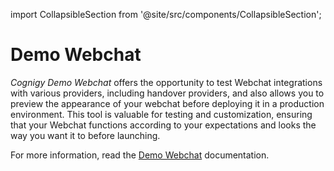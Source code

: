 import CollapsibleSection from '@site/src/components/CollapsibleSection';

# Demo Webchat

_Cognigy Demo Webchat_ offers the opportunity to test Webchat integrations with various providers, including handover providers, and also allows you to preview the appearance of your webchat before deploying it in a production environment. This tool is valuable for testing and customization, ensuring that your Webchat functions according to your expectations and looks the way you want it to before launching.

For more information, read the [Demo Webchat](../../webchat/demo.md) documentation.
